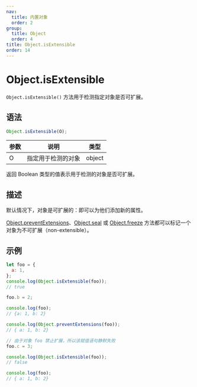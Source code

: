 ```yaml
---
nav:
  title: 内置对象
  order: 2
group:
  title: Object
  order: 4
title: Object.isExtensible
order: 14
---
```


# Object.isExtensible

`Object.isExtensible()` 方法用于检测指定对象是否可扩展。

## 语法

```js
Object.isExtensible(O);
```

| 参数 | 说明               | 类型   |
| ---- | ------------------ | ------ |
| O    | 指定用于检测的对象 | object |

返回 Boolean 类型的值表示用于检测的对象是否可扩展。

## 描述

默认情况下，对象是可扩展的：即可以为他们添加新的属性。

[Object.preventExtensions](./preventExtensions)、[Object.seal](./seal) 或 [Object.freeze](./freeze) 方法都可以标记一个对象为不可扩展（non-extensible）。

## 示例

```js
let foo = {
  a: 1,
};
console.log(Object.isExtensible(foo));
// true

foo.b = 2;

console.log(foo);
// {a: 1, b: 2}

console.log(Object.preventExtensions(foo));
// { a: 1, b: 2}

// 由于对象 foo 禁止扩展，所以该赋值语句静默失败
foo.c = 3;

console.log(Object.isExtensible(foo));
// false

console.log(foo);
// { a: 1, b: 2}
```
